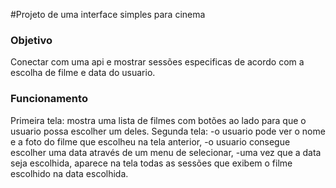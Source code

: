 #Projeto de uma interface simples para cinema   


### Objetivo
Conectar com uma api e mostrar sessões especificas de acordo com a escolha de filme e data do usuario.

### Funcionamento
Primeira tela: mostra uma lista de filmes com botões ao lado para que o usuario possa escolher um deles.
Segunda tela: 
-o usuario pode ver o nome e a foto do filme que escolheu na tela anterior,
-o usuario consegue escolher uma data através de um menu de selecionar,
-uma vez que a data seja escolhida, aparece na tela todas as sessões que exibem o filme escolhido na data escolhida.
